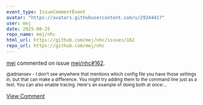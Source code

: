 ```yaml
---
event_type: IssueCommentEvent
avatar: "https://avatars.githubusercontent.com/u/2934441?"
user: mej
date: 2025-08-25
repo_name: mej/nhc
html_url: https://github.com/mej/nhc/issues/162
repo_url: https://github.com/mej/nhc
---
```


<a href='https://github.com/mej' target='_blank'>mej</a> commented on issue <a href='https://github.com/mej/nhc/issues/162' target='_blank'>mej/nhc#162</a>.

<small>@adriansev - I don't see anywhere that mentions which config file you have those settings in, but that can make a difference.  You might try adding them to the command line just as a test.  You can also enable tracing.  Here's an example of doing both at once:...</small>

<a href='https://github.com/mej/nhc/issues/162' target='_blank'>View Comment</a>